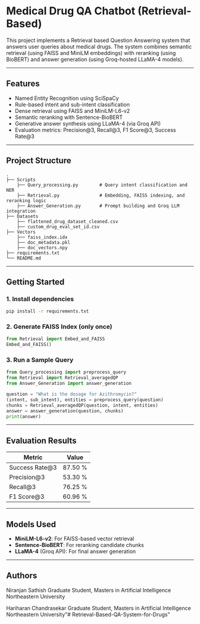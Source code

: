 # Medical Drug QA Chatbot (Retrieval-Based)

This project implements a Retrieval based Question Answering system that answers user queries about medical drugs. The system combines semantic retrieval (using FAISS and MiniLM embeddings) with reranking (using BioBERT) and answer generation (using Groq-hosted LLaMA-4 models).

---

## Features

- Named Entity Recognition using SciSpaCy
- Rule-based intent and sub-intent classification
- Dense retrieval using FAISS and MiniLM-L6-v2
- Semantic reranking with Sentence-BioBERT
- Generative answer synthesis using LLaMA-4 (via Groq API)
- Evaluation metrics: Precision@3, Recall@3, F1 Score@3, Success Rate@3

---

##  Project Structure

```
.
├── Scripts
    ├── Query_processing.py        # Query intent classification and NER
    ├── Retrieval.py               # Embedding, FAISS indexing, and reranking logic
    ├── Answer_Generation.py       # Prompt building and Groq LLM integration
├── Datasets
    ├── flattened_drug_dataset_cleaned.csv
    ├── custom_drug_eval_set_id.csv
├── Vectors
    ├── faiss_index.idx
    ├── doc_metadata.pkl
    ├── doc_vectors.npy
├── requirements.txt
└── README.md
```

---

##  Getting Started

### 1. Install dependencies

```bash
pip install -r requirements.txt
```

### 2. Generate FAISS Index (only once)

```python
from Retrieval import Embed_and_FAISS
Embed_and_FAISS()
```

### 3. Run a Sample Query

```python
from Query_processing import preprocess_query
from Retrieval import Retrieval_averagedQP
from Answer_Generation import answer_generation

question = "What is the dosage for Azithromycin?"
(intent, sub_intent), entities = preprocess_query(question)
chunks = Retrieval_averagedQP(question, intent, entities)
answer = answer_generation(question, chunks)
print(answer)
```

---

## Evaluation Results

| Metric         | Value   |
|----------------|---------|
| Success Rate@3 | 87.50 % |
| Precision@3    | 53.30 % |
| Recall@3       | 76.25 % |
| F1 Score@3     | 60.96 % |

---

## Models Used

- **MiniLM-L6-v2**: For FAISS-based vector retrieval
- **Sentence-BioBERT**: For reranking candidate chunks
- **LLaMA-4** (Groq API): For final answer generation

---

## Authors

Niranjan Sathish
Graduate Student, Masters in Artificial Intelligence
Northeastern University

Hariharan Chandrasekar
Graduate Student, Masters in Artificial Intelligence
Northeastern University"# Retrieval-Based-QA-System-for-Drugs" 
